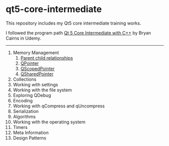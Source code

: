 # qt5-core-intermediate

This repository includes my Qt5 core intermediate training works.

I followed the program path [Qt 5 Core Intermediate with C++](https://www.udemy.com/course/qt-core-intermediate/) by Bryan Cairns in Udemy.

---

1. Memory Management
   1. [Parent child relationships](https://github.com/Pamirus/qt5-core-intermediate/tree/main/qtci1-1)
   2. [QPointer](https://github.com/Pamirus/qt5-core-intermediate/tree/main/qtci1-2)
   3. [QScopedPointer](https://github.com/Pamirus/qt5-core-intermediate/tree/main/qtci1-3)
   4. [QSharedPointer](https://github.com/Pamirus/qt5-core-intermediate/tree/main/qtci1-4)
2. Collections
3. Working with settings
4. Working with the file system
5. Exploring QDebug
6. Encoding
7. Working with qCompress and qUncompress
8. Serialization
9. Algorithms
10. Working with the operating system
11. Timers
12. Meta Information
13. Design Patterns
